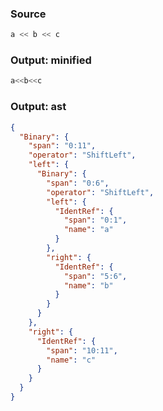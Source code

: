 ### Source
```js parse:expr
a << b << c
```

### Output: minified
```js
a<<b<<c
```

### Output: ast
```json
{
  "Binary": {
    "span": "0:11",
    "operator": "ShiftLeft",
    "left": {
      "Binary": {
        "span": "0:6",
        "operator": "ShiftLeft",
        "left": {
          "IdentRef": {
            "span": "0:1",
            "name": "a"
          }
        },
        "right": {
          "IdentRef": {
            "span": "5:6",
            "name": "b"
          }
        }
      }
    },
    "right": {
      "IdentRef": {
        "span": "10:11",
        "name": "c"
      }
    }
  }
}
```
